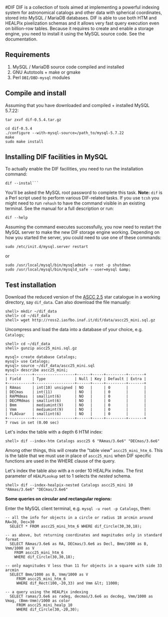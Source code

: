 #DIF
DIF is a collection of tools aimed at implementing a powerful indexing system for astronomical catalogs and other data with spherical coordinates, stored into MySQL / MariaDB databases.
DIF is able to use both HTM and HEALPix pixelization schemas and it allows very fast query execution even on billion-row tables. 
Because it requires to create and enable a storage engine, you need to install it using the MySQL source code. See the documentation.

## Requirements

1. MySQL / MariaDB source code compiled and installed
2. GNU Autotools + make or gmake
3. Perl `DBI/DBD-mysql` modules

## Compile and install
Assuming that you have downloaded and compiled + installed MySQL 5.7.22:
```
tar zxvf dif-0.5.4.tar.gz

cd dif-0.5.4
./configure --with-mysql-source=/path_to/mysql-5.7.22
make
sudo make install
```


## Installing DIF facilities in MySQL
To actually enable the DIF facilities, you need to run the installation command:
```
dif --instal```
```

You'll be asked the MySQL root password to complete this task.
**Note:** `dif` is a Perl script used to perform various DIF-related tasks. If you use `tcsh` you might need to run `rehash` to have the command visible in an existing terminal. See the manual for a full description or run:
```
dif --help
```

Assuming the command executes successfully, you now need to restart the MySQL server to make the new DIF storage engine working.
Depending on how you started the server, you could need to use one of these commands:
```
sudo /etc/init.d/mysql.server restart
```
or
```
sudo /usr/local/mysql/bin/mysqladmin -u root -p shutdown
sudo /usr/local/mysql/bin/mysqld_safe --user=mysql &amp;
```

## Test installation
Download the reduced version of the [ASCC 2.5](http://ross2.iasfbo.inaf.it/dif/data/ascc25_mini.sql.gz) star catalogue in a working directory, say `dif_data`. Can also download the file manually:
```
shell> mkdir ~/dif_data
shell> cd ~/dif_data
shell> wget http://ross2.iasfbo.inaf.it/dif/data/ascc25_mini.sql.gz
```

Uncompress and load the data into a database of your choice, e.g. `Catalogs`;
```
shell> cd ~/dif_data
shell> gunzip ascc25_mini.sql.gz

mysql> create database Catalogs;
mysql> use Catalogs;
mysql> source ~/dif_data/ascc25_mini.sql
mysql> describe ascc25_mini;
+-----------+------------------+------+-----+---------+-------+
| Field     | Type             | Null | Key | Default | Extra |
+-----------+------------------+------+-----+---------+-------+
| RAmas     | int(10) unsigned | NO   |     | 0       |       |
| DECmas    | int(11)          | NO   |     | 0       |       |
| RAPMdmas  | smallint(6)      | NO   |     | 0       |       |
| DECPMdmas | smallint(6)      | NO   |     | 0       |       |
| Bmm       | mediumint(9)     | NO   |     | 0       |       |
| Vmm       | mediumint(9)     | NO   |     | 0       |       |
| FLAGvar   | smallint(6)      | NO   |     | 0       |       |
+-----------+------------------+------+-----+---------+-------+
7 rows in set (0.00 sec)

```

Let's index the table with a depth 6 HTM index:
```
shell> dif --index-htm Catalogs ascc25 6 "RAmas/3.6e6" "DECmas/3.6e6"
```

Among other things, this will create the "table view" `ascc25_mini_htm_6`. This is the table that we must use in place of `ascc25_mini` when DIF specific functions are used in the WHERE clause of the query.

Let's index the table also with a n order 10 HEALPix index. The first parameter of `HEALPLookup` set to 1 selects the *nested* schema.
```
shell> dif --index-healpix-nested Catalogs ascc25_mini 10 "RAmas/3.6e6" "DECmas/3.6e6"
```

**Some queries on circular and rectangular regions:**

Enter the MySQL client terminal, e.g. `mysql -u root -p Catalogs`, then:

```
-- all the info for objects in a circle or radius 18 arcmin around RA=30, Dec=30
  SELECT * FROM ascc25_mini_htm_6 WHERE dif_Circle(30,30,18);

-- as above, but returning coordinates and magnitudes only in standard format
  SELECT RAmas/3.6e6 as RA, DECmas/3.6e6 as Decl, Bmm/1000 as B, Vmm/1000 as V
    FROM ascc25_mini_htm_6
    WHERE dif_Circle(30,30,18);

-- only magnitudes V less than 11 for objects in a square with side 33 arcmin
  SELECT Bmm/1000 as B, Vmm/1000 as V
     FROM ascc25_mini_htm_6
     WHERE dif_Rect(100,-20,33) and Vmm &lt; 11000;

-- a query using the HEALPix indexing
  SELECT ramas/3.6e6 as radeg, decmas/3.6e6 as decdeg, Vmm/1000 as Vmag, (Bmm-Vmm)/1000 as color
     FROM ascc25_mini_healp_10
     WHERE dif_Circle(30,-20,30);
```
